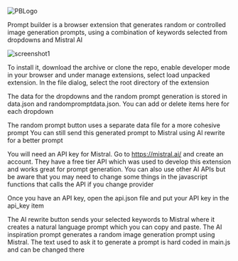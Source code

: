 
![PBLogo](https://github.com/user-attachments/assets/17892e55-5bb1-4b5e-9f98-4d87dc703539)

Prompt builder is a browser extension that generates random or controlled image generation prompts, using a combination of keywords selected from dropdowns and Mistral AI

![screenshot1](https://github.com/user-attachments/assets/d37f087c-aaab-404d-91da-1b2bd34d9e8c)


To install it, download the archive or clone the repo, enable developer mode in your browser and under manage extensions, select load unpacked extension. In the file dialog, select the root directory of the extension

The data for the dropdowns and the random prompt generation is stored in data.json and randompromptdata.json. You can add or delete items here for each dropdown

The random prompt button uses a separate data file for a more cohesive prompt
You can still send this generated prompt to Mistral using AI rewrite for a better prompt

You will need an API key for Mistral. Go to https://mistral.ai/ and create an account. They have a free tier API which was used to develop this extension and works great for prompt generation. You can also use other AI APIs but be aware that you may need to change some things in the javascript functions that calls the API if you change provider

Once you have an API key, open the api.json file and put your API key in the api_key item

The AI rewrite button sends your selected keywords to Mistral where it creates a natural language prompt which you can copy and paste. The AI inspiration prompt generates a random image generation prompt using Mistral. The text used to ask it to generate a prompt is hard coded in main.js and can be changed there
